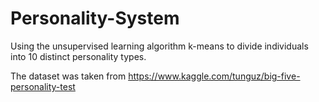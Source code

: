 # Personality-System

Using the unsupervised learning algorithm k-means to divide individuals into 10 distinct personality types. 

The dataset was taken from https://www.kaggle.com/tunguz/big-five-personality-test
